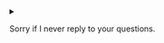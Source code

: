 <details>
<summary></summary>
    <p align="center">
      <a href="#" target="_blank">
        <img alt="Top Language" src="https://github-readme-stats.vercel.app/api/top-langs/?username=ledleledle&hide=html,&hide_border=true&title_color=4c566a&text_color=3b4252"/>
        <img alt="GitHub Stats" src="https://github-readme-stats.vercel.app/api?username=ledleledle&show_icons=true&hide_border=true&icon_color=63c5ea&title_color=4c566a&text_color=3b4252"/>
      </a>
    </p>
    <details open>
    <summary></summary>
        <p align="center">
          <a href="https://github.com/ledleledle" target="_blank">
            <img alt="GitHub Hits" src="https://profile-counter.glitch.me/ledleledle/count.svg"/>
          </a>
        </p>
    </details>
</details>

Sorry if I never reply to your questions. 
